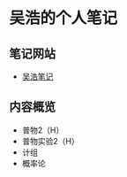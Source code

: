 # 吴浩的个人笔记

## 笔记网站

- [吴浩笔记](https://freewh2005.github.io/index.html)

## 内容概览

- 普物2（H）
- 普物实验2（H）
- 计组
- 概率论
